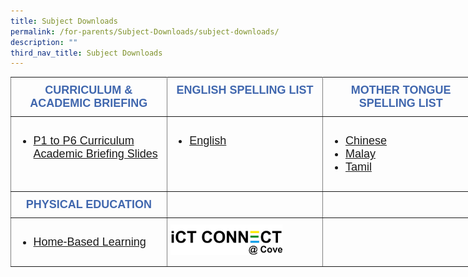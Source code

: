 ```yaml
---
title: Subject Downloads
permalink: /for-parents/Subject-Downloads/subject-downloads/
description: ""
third_nav_title: Subject Downloads
---
```

<style type="text/css">
.tg  {border-collapse:collapse;border-spacing:0;margin:0px auto;}
.tg td{border-color:black;border-style:solid;border-width:1px;font-family:Arial, sans-serif;font-size:14px;
  overflow:hidden;padding:10px 5px;word-break:normal;}
.tg th{border-color:black;border-style:solid;border-width:1px;font-family:Arial, sans-serif;font-size:14px;
  font-weight:normal;overflow:hidden;padding:10px 5px;word-break:normal;}
.tg .tg-7jts{border-color:inherit;font-size:18px;text-align:center;vertical-align:top}
.tg .tg-fuxe{border-color:inherit;font-size:18px;text-align:left;vertical-align:top}
</style>
<table class="tg" style="undefined;table-layout: fixed; width: 750px">
<colgroup>
<col style="width: 250px">
<col style="width: 250px">
<col style="width: 250px">
</colgroup>
<tbody>
  <tr>
    <td class="tg-7jts">    <span style="font-weight:bold;font-style:normal;color:#4067AE">CURRICULUM &amp; ACADEMIC BRIEFING</span></td>
    <td class="tg-7jts">    <span style="font-weight:bold;font-style:normal;color:#4067AE">ENGLISH SPELLING LIST</span></td>
    <td class="tg-7jts">    <span style="font-weight:bold;font-style:normal;color:#4067AE">MOTHER TONGUE SPELLING LIST</span></td>
  </tr>
  <tr>
    <td class="tg-fuxe"><ul>
<li><a href="/for-parents/Subject-Downloads/curriculum-and-academic-briefing/">P1 to P6 Curriculum Academic Briefing Slides</a></li>
</ul></td>
    <td class="tg-fuxe"><ul>
<li><a href="https://punggolcovepri.moe.edu.sg/for-parents/subject-downloads/english-spelling-list" target="">English</a></li>
</ul></td>
    <td class="tg-fuxe"><ul>
<li><a href="https://punggolcovepri.moe.edu.sg/for-parents/subject-downloads/mother-tongue-spelling-list/chinese" target="">Chinese</a></li>
<li><a href="https://punggolcovepri.moe.edu.sg/for-parents/subject-downloads/mother-tongue-spelling-list/malay" target="">Malay</a></li>
<li><a href="linkhere" target="">Tamil</a></li>
</ul></td>
  </tr>
  <tr>
    <td class="tg-7jts"><span style="font-weight:bold;font-style:normal;color:#4067AE">PHYSICAL EDUCATION</span></td>
    <td class="tg-7jts"></td>
    <td class="tg-7jts"></td>
  </tr>
  <tr>
    <td class="tg-fuxe"><ul>
<li><a href="/for-parents/Subject-Downloads/physical-education/" target="">Home-Based Learning</a></li>
</ul></td>
    <td class="tg-fuxe"><a href = "/for-parents/Subject-Downloads/ict-connect-at-cove/" target = "_self"> 
          <img src="/images/iCT%20CONNECT%201_rev2.jpeg" 
     style="width:75%"></a></td>
    <td class="tg-fuxe"></td>
  </tr>
</tbody>
</table>
